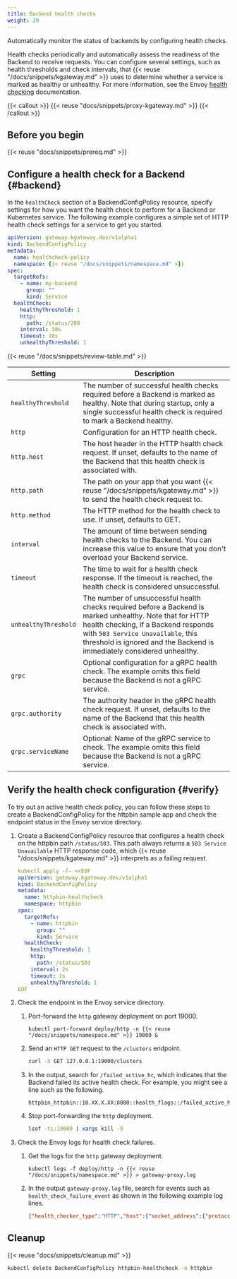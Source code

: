 ```yaml
---
title: Backend health checks
weight: 20
---
```


Automatically monitor the status of backends by configuring health checks.

Health checks periodically and automatically assess the readiness of the Backend to receive requests. You can configure several settings, such as health thresholds and check intervals, that {{< reuse "/docs/snippets/kgateway.md" >}} uses to determine whether a service is marked as healthy or unhealthy. For more information, see the Envoy [health checking](https://www.envoyproxy.io/docs/envoy/latest/intro/arch_overview/upstream/health_checking#arch-overview-health-checking) documentation.

{{< callout >}}
{{< reuse "docs/snippets/proxy-kgateway.md" >}}
{{< /callout >}}

## Before you begin

{{< reuse "docs/snippets/prereq.md" >}}
 
## Configure a health check for a Backend {#backend}

In the `healthCheck` section of a BackendConfigPolicy resource, specify settings for how you want the health check to perform for a Backend or Kubernetes service. The following example configures a simple set of HTTP health check settings for a service to get you started.

```yaml
apiVersion: gateway.kgateway.dev/v1alpha1
kind: BackendConfigPolicy
metadata:
  name: healthcheck-policy
  namespace: {{< reuse "/docs/snippets/namespace.md" >}}
spec:
  targetRefs:
    - name: my-backend
      group: ""
      kind: Service
  healthCheck:
    healthyThreshold: 1
    http:
      path: /status/200
    interval: 30s
    timeout: 10s
    unhealthyThreshold: 1
```

{{< reuse "/docs/snippets/review-table.md" >}}

| Setting | Description |
| ------- | ----------- |
| `healthyThreshold` | The number of successful health checks required before a Backend is marked as healthy. Note that during startup, only a single successful health check is required to mark a Backend healthy. |
| `http` | Configuration for an HTTP health check. |
| `http.host` | The host header in the HTTP health check request. If unset, defaults to the name of the Backend that this health check is associated with. |
| `http.path` | The path on your app that you want {{< reuse "/docs/snippets/kgateway.md" >}} to send the health check request to. |
| `http.method` | The HTTP method for the health check to use. If unset, defaults to GET. |
| `interval` | The amount of time between sending health checks to the Backend. You can increase this value to ensure that you don't overload your Backend service. |
| `timeout` | The time to wait for a health check response. If the timeout is reached, the health check is considered unsuccessful. |
| `unhealthyThreshold` | The number of unsuccessful health checks required before a Backend is marked unhealthy. Note that for HTTP health checking, if a Backend responds with `503 Service Unavailable`, this threshold is ignored and the Backend is immediately considered unhealthy. |
| `grpc` | Optional configuration for a gRPC health check. The example omits this field because the Backend is not a gRPC service. |
| `grpc.authority` | The authority header in the gRPC health check request. If unset, defaults to the name of the Backend that this health check is associated with. |
| `grpc.serviceName` | Optional: Name of the gRPC service to check. The example omits this field because the Backend is not a gRPC service. |

## Verify the health check configuration {#verify}

To try out an active health check policy, you can follow these steps to create a BackendConfigPolicy for the httpbin sample app and check the endpoint status in the Envoy service directory.

1. Create a BackendConfigPolicy resource that configures a health check on the httpbin path `/status/503`. This path always returns a `503 Service Unavailable` HTTP response code, which {{< reuse "/docs/snippets/kgateway.md" >}} interprets as a failing request.
   ```yaml
   kubectl apply -f- <<EOF
   apiVersion: gateway.kgateway.dev/v1alpha1
   kind: BackendConfigPolicy
   metadata:
     name: httpbin-healthcheck
     namespace: httpbin
   spec:
     targetRefs:
       - name: httpbin
         group: ""
         kind: Service
     healthCheck:
       healthyThreshold: 1
       http:
         path: /status/503
       interval: 2s
       timeout: 1s
       unhealthyThreshold: 1
   EOF
   ```

2. Check the endpoint in the Envoy service directory.
   1. Port-forward the `http` gateway deployment on port 19000.
      ```shell
      kubectl port-forward deploy/http -n {{< reuse "/docs/snippets/namespace.md" >}} 19000 &
      ```
   2. Send an `HTTP GET` request to the `/clusters` endpoint.
      ```sh
      curl -X GET 127.0.0.1:19000/clusters
      ```
   3. In the output, search for `/failed_active_hc`, which indicates that the Backend failed its active health check. For example, you might see a line such as the following.
      ```
      httpbin_httpbin::10.XX.X.XX:8080::health_flags::/failed_active_hc
      ```
   4. Stop port-forwarding the `http` deployment.
      ```sh
      lsof -ti:19000 | xargs kill -9
      ```

3. Check the Envoy logs for health check failures.
   1. Get the logs for the `http` gateway deployment.
      ```shell
      kubectl logs -f deploy/http -n {{< reuse "/docs/snippets/namespace.md" >}} > gateway-proxy.log
      ```
   2. In the output `gateway-proxy.log` file, search for events such as `health_check_failure_event` as shown in the following example log lines.
      ```json
      {"health_checker_type":"HTTP","host":{"socket_address":{"protocol":"TCP","address":"10.XX.X.XX","port_value":8080,"resolver_name":"","ipv4_compat":false}},"cluster_name":"httpbin_httpbin","timestamp":"2024-08-20T18:13:47.577Z","health_check_failure_event":{"failure_type":"ACTIVE","first_check":false},"metadata":{"filter_metadata":{"envoy.lb":{"version":"v1","app":"httpbin","pod-template-hash":"f46cc8b9b"}},"typed_filter_metadata":{}},"locality":{"region":"","zone":"","sub_zone":""}}
      ```

## Cleanup

{{< reuse "docs/snippets/cleanup.md" >}}

```sh
kubectl delete BackendConfigPolicy httpbin-healthcheck -n httpbin
```